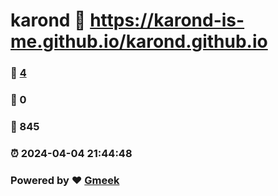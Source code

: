 # karond :link: https://karond-is-me.github.io/karond.github.io 
### :page_facing_up: [4](https://karond-is-me.github.io/karond.github.io/tag.html) 
### :speech_balloon: 0 
### :hibiscus: 845 
### :alarm_clock: 2024-04-04 21:44:48 
### Powered by :heart: [Gmeek](https://github.com/Meekdai/Gmeek)
